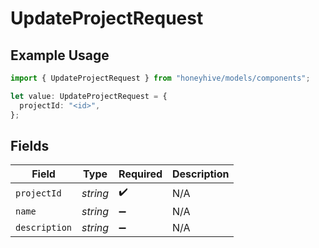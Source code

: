 # UpdateProjectRequest

## Example Usage

```typescript
import { UpdateProjectRequest } from "honeyhive/models/components";

let value: UpdateProjectRequest = {
  projectId: "<id>",
};
```

## Fields

| Field              | Type               | Required           | Description        |
| ------------------ | ------------------ | ------------------ | ------------------ |
| `projectId`        | *string*           | :heavy_check_mark: | N/A                |
| `name`             | *string*           | :heavy_minus_sign: | N/A                |
| `description`      | *string*           | :heavy_minus_sign: | N/A                |